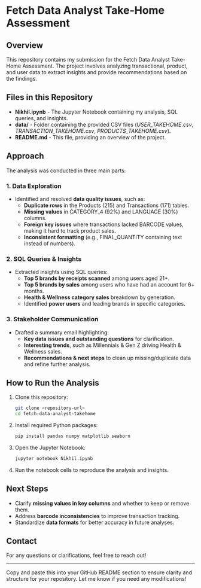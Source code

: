# Fetch Data Analyst Take-Home Assessment

## Overview
This repository contains my submission for the Fetch Data Analyst Take-Home Assessment. The project involves analyzing transactional, product, and user data to extract insights and provide recommendations based on the findings.

## Files in this Repository
- **Nikhil.ipynb** - The Jupyter Notebook containing my analysis, SQL queries, and insights.
- **data/** - Folder containing the provided CSV files (*USER_TAKEHOME.csv*, *TRANSACTION_TAKEHOME.csv*, *PRODUCTS_TAKEHOME.csv*).
- **README.md** - This file, providing an overview of the project.

## Approach
The analysis was conducted in three main parts:

### 1. Data Exploration
- Identified and resolved **data quality issues**, such as:
  - **Duplicate rows** in the Products (215) and Transactions (171) tables.
  - **Missing values** in CATEGORY_4 (92%) and LANGUAGE (30%) columns.
  - **Foreign key issues** where transactions lacked BARCODE values, making it hard to track product sales.
  - **Inconsistent formatting** (e.g., FINAL_QUANTITY containing text instead of numbers).

### 2. SQL Queries & Insights
- Extracted insights using SQL queries:
  - **Top 5 brands by receipts scanned** among users aged 21+.
  - **Top 5 brands by sales** among users who have had an account for 6+ months.
  - **Health & Wellness category sales** breakdown by generation.
  - Identified **power users** and leading brands in specific categories.

### 3. Stakeholder Communication
- Drafted a summary email highlighting:
  - **Key data issues and outstanding questions** for clarification.
  - **Interesting trends**, such as Millennials & Gen Z driving Health & Wellness sales.
  - **Recommendations & next steps** to clean up missing/duplicate data and refine further analysis.

## How to Run the Analysis
1. Clone this repository:
   ```bash
   git clone <repository-url>
   cd fetch-data-analyst-takehome
   ```
2. Install required Python packages:
   ```bash
   pip install pandas numpy matplotlib seaborn
   ```
3. Open the Jupyter Notebook:
   ```bash
   jupyter notebook Nikhil.ipynb
   ```
4. Run the notebook cells to reproduce the analysis and insights.

## Next Steps
- Clarify **missing values in key columns** and whether to keep or remove them.
- Address **barcode inconsistencies** to improve transaction tracking.
- Standardize **data formats** for better accuracy in future analyses.

## Contact
For any questions or clarifications, feel free to reach out!

---

Copy and paste this into your GitHub README section to ensure clarity and structure for your repository. Let me know if you need any modifications!

